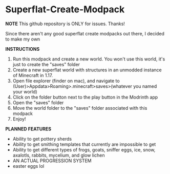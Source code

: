 # Superflat-Create-Modpack


**NOTE**
This github repository is ONLY for issues. Thanks!



Since there aren't any good superflat create modpacks out there, I decided to make my own

**INSTRUCTIONS**
1. Run this modpack and create a new world. You won't use this world, it's just to create the "saves" folder
2. Create a new superflat world with structures in an unmodded instance of Minecraft in 1.17.
2. Open file explorer (finder on mac), and navigate to (User)>Appdata>Roaming>.minecraft>saves>(whatever you named your world)
3. Click on the folder button next to the play button in the Modrinth app
4. Open the "saves" folder
5. Move the world folder to the "saves" folder associated with this modpack
6. Enjoy!


**PLANNED FEATURES**
- Ability to get pottery sherds
- Ability to get smithing templates that currently are impossible to get
- Ability to get different types of frogs, goats, sniffer eggs, ice, snow, axalotls, rabbits, mycelium, and glow lichen
- AN ACTUAL PROGRESSION SYSTEM
- easter eggs lol
